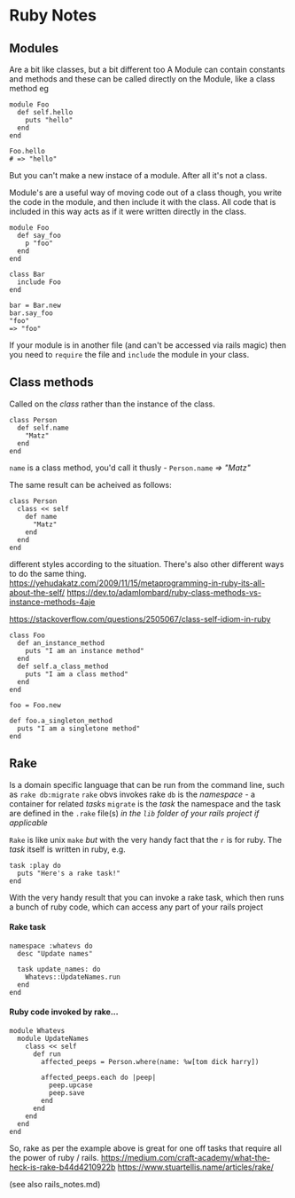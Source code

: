 # Ruby Notes



## Modules
Are a bit like classes, but a bit different too
A Module can contain constants and methods and these can be called directly on the Module, like a class method eg
```
module Foo
  def self.hello
    puts "hello"
  end
end

Foo.hello
# => "hello"
```
But you can't make a new instace of a module. After all it's not a class.

Module's are a useful way of moving code out of a class though, you write the code in the module, and then include it with the class.
All code that is included in this way acts as if it were written directly in the class.
```
module Foo
  def say_foo
    p "foo"
  end  
end  

class Bar
  include Foo
end  

bar = Bar.new
bar.say_foo
"foo"
=> "foo"
```
If your module is in another file (and can't be accessed via rails magic) then you need to `require` the file and `include` the module in your class.



## Class methods
Called on the _class_ rather than the instance of the class.
```
class Person
  def self.name
    "Matz"
  end
end
```
`name` is a class method, you'd call it thusly - `Person.name` _=> "Matz"_

The same result can be acheived as follows:
```
class Person
  class << self
    def name
      "Matz"
    end
  end
end
```
different styles according to the situation. There's also other different ways to do the same thing.
https://yehudakatz.com/2009/11/15/metaprogramming-in-ruby-its-all-about-the-self/
https://dev.to/adamlombard/ruby-class-methods-vs-instance-methods-4aje

https://stackoverflow.com/questions/2505067/class-self-idiom-in-ruby
```
class Foo  
  def an_instance_method  
    puts "I am an instance method"  
  end  
  def self.a_class_method  
    puts "I am a class method"  
  end  
end

foo = Foo.new

def foo.a_singleton_method
  puts "I am a singletone method"
end
```


## Rake
Is a domain specific language that can be run from the command line, such as
`rake db:migrate`
`rake` obvs invokes rake
`db` is the _namespace_ - a container for related _tasks_ 
`migrate` is the _task_
the namespace and the task are defined in the `.rake` file(s) _in the `lib` folder of your rails project if applicable_

`Rake` is like unix `make` _but_ with the very handy fact that the `r` is for ruby.
The _task_ itself is written in ruby, e.g.
```
task :play do
  puts "Here's a rake task!"
end
```
With the very handy result that you can invoke a rake task, which then runs a bunch of ruby code, which can access any part of your rails project

#### Rake task
```
namespace :whatevs do
  desc "Update names"

  task update_names: do
    Whatevs::UpdateNames.run
  end
end
```

#### Ruby code invoked by rake...
```
module Whatevs
  module UpdateNames
    class << self
      def run
        affected_peeps = Person.where(name: %w[tom dick harry])

        affected_peeps.each do |peep|
          peep.upcase
          peep.save
        end
      end
    end
  end
end
```
So, rake as per the example above is great for one off tasks that require all the power of ruby / rails.
https://medium.com/craft-academy/what-the-heck-is-rake-b44d4210922b
https://www.stuartellis.name/articles/rake/

(see also rails_notes.md)


